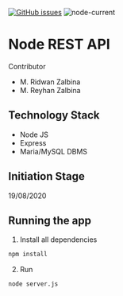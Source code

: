 <a href="https://github.com/ridwanzal/sample_mrz_api/issues"><img alt="GitHub issues" src="https://img.shields.io/github/issues/ridwanzal/sample_mrz_api"></a>
<img alt="node-current" src="https://img.shields.io/node/v/express">

# Node REST API

Contributor
- M. Ridwan Zalbina
- M. Reyhan Zalbina

## Technology Stack
- Node JS
- Express
- Maria/MySQL DBMS

## Initiation Stage
19/08/2020

## Running the app
1. Install all dependencies
```sh
npm install
```
2. Run
```sh
node server.js
```

